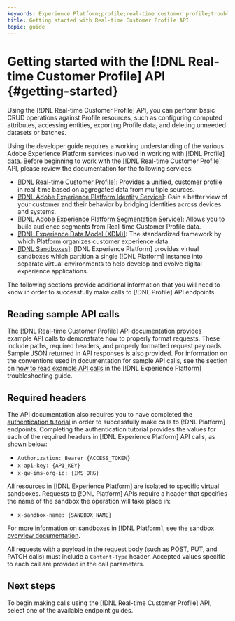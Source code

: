 ```yaml
---
keywords: Experience Platform;profile;real-time customer profile;troubleshooting;API
title: Getting started with Real-time Customer Profile API
topic: guide
---
```


# Getting started with the [!DNL Real-time Customer Profile] API {#getting-started}

Using the [!DNL Real-time Customer Profile] API, you can perform basic CRUD operations against Profile resources, such as configuring computed attributes, accessing entities, exporting Profile data, and deleting unneeded datasets or batches.

Using the developer guide requires a working understanding of the various Adobe Experience Platform services involved in working with [!DNL Profile] data. Before beginning to work with the [!DNL Real-time Customer Profile] API, please review the documentation for the following services:

* [[!DNL Real-time Customer Profile]](../home.md): Provides a unified, customer profile in real-time based on aggregated data from multiple sources.
* [[!DNL Adobe Experience Platform Identity Service]](../../identity-service/home.md): Gain a better view of your customer and their behavior by bridging identities across devices and systems.
* [[!DNL Adobe Experience Platform Segmentation Service]](../../segmentation/home.md): Allows you to build audience segments from Real-time Customer Profile data.
* [[!DNL Experience Data Model (XDM)]](../../xdm/home.md): The standardized framework by which Platform organizes customer experience data.
* [[!DNL Sandboxes]](../../sandboxes/home.md): [!DNL Experience Platform] provides virtual sandboxes which partition a single [!DNL Platform] instance into separate virtual environments to help develop and evolve digital experience applications.

The following sections provide additional information that you will need to know in order to successfully make calls to [!DNL Profile] API endpoints.

## Reading sample API calls

The [!DNL Real-time Customer Profile] API documentation provides example API calls to demonstrate how to properly format requests. These include paths, required headers, and properly formatted request payloads. Sample JSON returned in API responses is also provided. For information on the conventions used in documentation for sample API calls, see the section on [how to read example API calls](../../landing/troubleshooting.md#how-do-i-format-an-api-request) in the [!DNL Experience Platform] troubleshooting guide.

## Required headers

The API documentation also requires you to have completed the [authentication tutorial](../../tutorials/authentication.md) in order to successfully make calls to [!DNL Platform] endpoints. Completing the authentication tutorial provides the values for each of the required headers in [!DNL Experience Platform] API calls, as shown below:

* `Authorization: Bearer {ACCESS_TOKEN}`
* `x-api-key: {API_KEY}`
* `x-gw-ims-org-id: {IMS_ORG}`

All resources in [!DNL Experience Platform] are isolated to specific virtual sandboxes. Requests to [!DNL Platform] APIs require a header that specifies the name of the sandbox the operation will take place in:

* `x-sandbox-name: {SANDBOX_NAME}`

For more information on sandboxes in [!DNL Platform], see the [sandbox overview documentation](../../sandboxes/home.md). 

All requests with a payload in the request body (such as POST, PUT, and PATCH calls) must include a `Content-Type` header. Accepted values specific to each call are provided in the call parameters.

## Next steps

To begin making calls using the [!DNL Real-time Customer Profile] API, select one of the available endpoint guides.